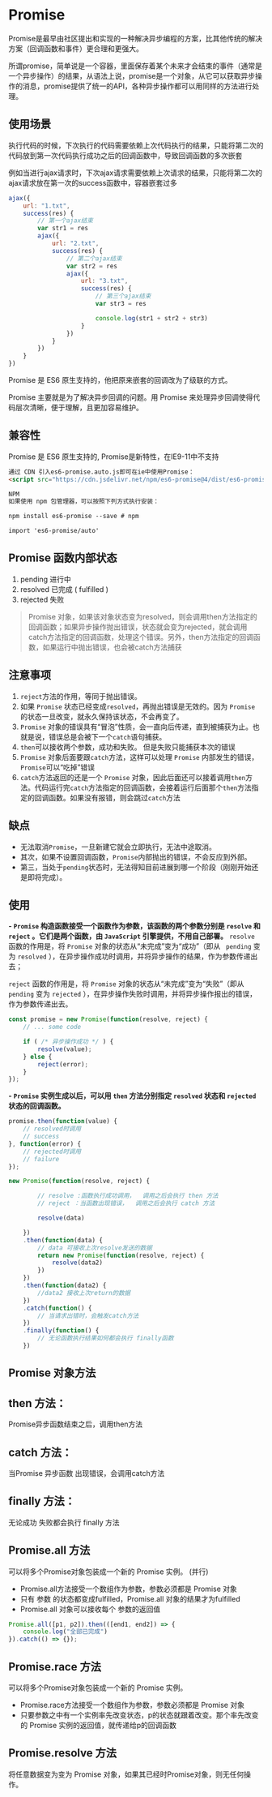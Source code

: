 # Promise <Badge text="ES6" type="warning"/>

Promise是最早由社区提出和实现的一种解决异步编程的方案，比其他传统的解决方案（回调函数和事件）更合理和更强大。

所谓promise，简单说是一个容器，里面保存着某个未来才会结束的事件（通常是一个异步操作）的结果，从语法上说，promise是一个对象，从它可以获取异步操作的消息，promise提供了统一的API，各种异步操作都可以用同样的方法进行处理。

## 使用场景

执行代码的时候，下次执行的代码需要依赖上次代码执行的结果，只能将第二次的代码放到第一次代码执行成功之后的回调函数中，导致回调函数的多次嵌套

例如当进行ajax请求时，下次ajax请求需要依赖上次请求的结果，只能将第二次的ajax请求放在第一次的success函数中，容器嵌套过多

```js
ajax({
    url: "1.txt",
    success(res) {
        // 第一个ajax结束
        var str1 = res
        ajax({
            url: "2.txt",
            success(res) {
                // 第二个ajax结束
                var str2 = res
                ajax({
                    url: "3.txt",
                    success(res) {
                        // 第三个ajax结束
                        var str3 = res

                        console.log(str1 + str2 + str3)
                    }
                })
            }
        })
    }
})
```

Promise 是 ES6 原生支持的，他把原来嵌套的回调改为了级联的方式。

Promise 主要就是为了解决异步回调的问题。用 Promise 来处理异步回调使得代码层次清晰，便于理解，且更加容易维护。

## 兼容性

Promise 是 ES6 原生支持的, Promise是新特性，在IE9-11中不支持

```html
通过 CDN 引入es6-promise.auto.js即可在ie中使用Promise：
<script src="https://cdn.jsdelivr.net/npm/es6-promise@4/dist/es6-promise.auto.js"></script>

NPM
如果使用 npm 包管理器，可以按照下列方式执行安装：

npm install es6-promise --save # npm

import 'es6-promise/auto'
```

## Promise 函数内部状态

1. pending   进行中
2. resolved  已完成   ( fulfilled )
3. rejected   失败

> Promise 对象，如果该对象状态变为resolved，则会调用then方法指定的回调函数；如果异步操作抛出错误，状态就会变为rejected，就会调用catch方法指定的回调函数，处理这个错误。另外，then方法指定的回调函数，如果运行中抛出错误，也会被catch方法捕获

## 注意事项

1. `reject`方法的作用，等同于抛出错误。
2. 如果 `Promise` 状态已经变成`resolved`，再抛出错误是无效的。因为 `Promise` 的状态一旦改变，就永久保持该状态，不会再变了。
3. `Promise` 对象的错误具有“冒泡”性质，会一直向后传递，直到被捕获为止。也就是说，错误总是会被下一个`catch`语句捕获。
4. `then`可以接收两个参数，成功和失败。  但是失败只能捕获本次的错误
5. `Promise` 对象后面要跟`catch`方法，这样可以处理 `Promise` 内部发生的错误，`Promise`可以“吃掉”错误
6. `catch`方法返回的还是一个 `Promise` 对象，因此后面还可以接着调用`then`方法。代码运行完`catch`方法指定的回调函数，会接着运行后面那个`then`方法指定的回调函数。如果没有报错，则会跳过`catch`方法

## 缺点

* 无法取消`Promise`，一旦新建它就会立即执行，无法中途取消。
* 其次，如果不设置回调函数，`Promise`内部抛出的错误，不会反应到外部。
* 第三，当处于`pending`状态时，无法得知目前进展到哪一个阶段（刚刚开始还是即将完成）。

## 使用

**- `Promise` 构造函数接受一个函数作为参数，该函数的两个参数分别是 `resolve` 和 `reject` 。它们是两个函数，由 `JavaScript` 引擎提供，不用自己部署。**
`resolve` 函数的作用是，将 `Promise` 对象的状态从“未完成”变为“成功”（即从 ` pending` 变为 `resolved` ），在异步操作成功时调用，并将异步操作的结果，作为参数传递出去；

`reject` 函数的作用是，将 `Promise` 对象的状态从“未完成”变为“失败”（即从 `pending` 变为 `rejected` ），在异步操作失败时调用，并将异步操作报出的错误，作为参数传递出去。

```js
const promise = new Promise(function(resolve, reject) {
    // ... some code

    if ( /* 异步操作成功 */ ) {
        resolve(value);
    } else {
        reject(error);
    }
});
```

**- `Promise` 实例生成以后，可以用 `then` 方法分别指定 `resolved` 状态和 `rejected` 状态的回调函数。**

```js
promise.then(function(value) {
    // resolved时调用
    // success
}, function(error) {
    // rejected时调用
    // failure
});
```

```js
new Promise(function(resolve, reject) {

        // resolve :函数执行成功调用，  调用之后会执行 then 方法
        // reject ：当函数出现错误，  调用之后会执行 catch 方法

        resolve(data)

    })
    .then(function(data) {
        // data 可接收上次resolve发送的数据
        return new Promise(function(resolve, reject) {
            resolve(data2)
        })
    })
    .then(function(data2) {
        //data2 接收上次return的数据
    })
    .catch(function() {
        // 当请求出错时，会触发catch方法
    })
    .finally(function() {
        // 无论函数执行结果如何都会执行 finally函数
    })
```

## Promise 对象方法

## then 方法：

Promise异步函数结束之后，调用then方法

## catch 方法：

当Promise 异步函数 出现错误，会调用catch方法

## finally 方法：

无论成功 失败都会执行 finally 方法

## Promise.all 方法

可以将多个Promise对象包装成一个新的 Promise 实例。 (并行)

* Promise.all方法接受一个数组作为参数，参数必须都是 Promise 对象
* 只有 参数 的状态都变成fulfilled，Promise.all 对象的结果才为fulfilled
* Promise.all 对象可以接收每个 参数的返回值

```js
Promise.all([p1, p2]).then(([end1, end2]) => {
    console.log("全部已完成")
}).catch(() => {});
```

## Promise.race 方法

可以将多个Promise对象包装成一个新的 Promise 实例。

* Promise.race方法接受一个数组作为参数，参数必须都是 Promise 对象
* 只要参数之中有一个实例率先改变状态，p的状态就跟着改变。那个率先改变的 Promise 实例的返回值，就传递给p的回调函数

## Promise.resolve 方法

将任意数据变为变为 Promise 对象，如果其已经时Promise对象，则无任何操作。
